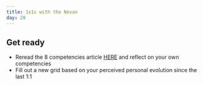 ```yaml
---
title: 1x1s with the Nevan
day: 28
---
```


Get ready
------------
- Reread the 8 competencies article [HERE](https://www.userfocus.co.uk/articles/8-competencies-of-user-experience.html) and reflect on your own competencies
- Fill out a new grid based on your perceived personal evolution since the last 1:1

